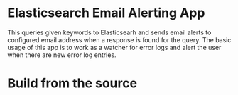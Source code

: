 # Elasticsearch Email Alerting App
This queries given keywords to Elasticsearh and sends email alerts to configured email address when a response is found for the query.
The basic usage of this app is to work as a watcher for error logs and alert the user when there are new error log entries.

# Build from the source
